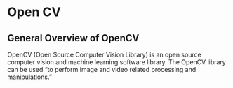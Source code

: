 # Open CV
## General Overview of OpenCV
OpenCV (Open Source Computer Vision Library) is an open source computer vision and machine learning software library.
The OpenCV library can be used “to perform image and video related processing and manipulations.” 

